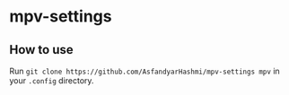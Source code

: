# mpv-settings
## How to use
Run ``git clone https://github.com/AsfandyarHashmi/mpv-settings mpv`` in your ``.config`` directory.
